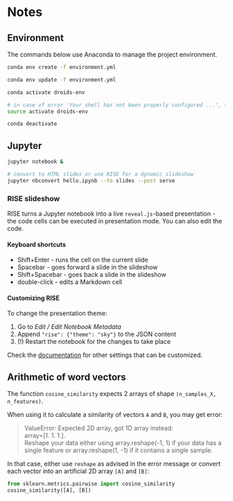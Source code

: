 # Notes

## Environment

The commands below use Anaconda to manage the project environment.

```bash
conda env create -f environment.yml

conda env update -f environment.yml

conda activate droids-env

# in case of error 'Your shell has not been properly configured ...', try 'source ...'
source activate droids-env

conda deactivate
```

## Jupyter

```bash
jupyter notebook &

# convert to HTML slides or use RISE for a dynamic slideshow
jupyter nbconvert hello.ipynb --to slides --post serve
```

### RISE slideshow

RISE turns a Jupyter notebook into a live `reveal.js`-based presentation - the code
cells can be executed in presentation mode. You can also edit the code.

#### Keyboard shortcuts

- Shift+Enter - runs the cell on the current slide
- Spacebar - goes forward a slide in the slideshow
- Shift+Spacebar - goes back a slide in the slideshow
- double-click - edits a Markdown cell

#### Customizing RISE

To change the presentation theme:

1. Go to _Edit / Edit Notebook Metadata_
2. Append `"rise": {"theme": "sky"}` to the JSON content
3. (!) Restart the notebook for the changes to take place

Check the [documentation](https://rise.readthedocs.io/en/maint-5.5/customize.html#choosing-a-theme)
for other settings that can be customized.

## Arithmetic of word vectors

The function `cosine_similarity` expects 2 arrays of shape `(n_samples_X, n_features)`.

When using it to calculate a similarity of vectors `A` and `B`, you may get error:

> ValueError: Expected 2D array, got 1D array instead:  
> array=[1. 1. 1.].  
> Reshape your data either using array.reshape(-1, 1) if your data has a single feature
> or array.reshape(1, -1) if it contains a single sample.

In that case, either use `reshape` as advised in the error message or convert each vector into
an artificial 2D array `[A]` and `[B]`:

```python
from sklearn.metrics.pairwise import cosine_similarity
cosine_similarity([A], [B])
```
